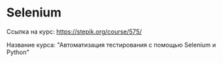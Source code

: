 # Selenium
Ссылка на курс: https://stepik.org/course/575/

Название курса: "Автоматизация тестирования с помощью Selenium и Python"